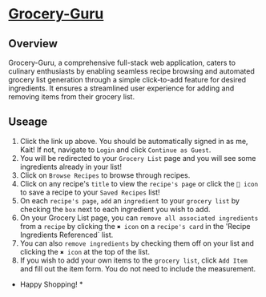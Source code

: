 # [Grocery-Guru]([[https://github.com/kaitlin-lovrich/Grocery-Guru](http://grocery-guru-dev.us-west-2.elasticbeanstalk.com/)](http://grocery-guru-dev.us-west-2.elasticbeanstalk.com/grocery-list/1))


## Overview
Grocery-Guru, a comprehensive full-stack web application, caters to culinary enthusiasts by enabling seamless recipe browsing and automated grocery list generation through a simple click-to-add feature for desired ingredients. It ensures a streamlined user experience for adding and removing items from their grocery list.

## Useage
1. Click the link up above. You should be automatically signed in as me, Kait! If not, navigate to `Login` and click `Continue as Guest`.
2. You will be redirected to your `Grocery List` page and you will see some ingredients already in your list!
3. Click on `Browse Recipes` to browse through recipes.
4. Click on any recipe's `title` to view the `recipe's page` or click the `🤍 icon` to save a recipe to your `Saved Recipes` list!
5. On each `recipe's page`, `add` an `ingredient` to your `grocery list` by checking the `box` next to each ingredient you wish to add.
6. On your Grocery List page, you can `remove all associated ingredients` from a `recipe` by clicking the `✖️ icon` on a `recipe's card` in the 'Recipe Ingredients Referenced` list.
7. You can also `remove ingredients` by checking them off on your list and clicking the `✖️ icon` at the top of the list.
8. If you wish to add your own items to the `grocery list`, click `Add Item` and fill out the item form. You do not need to include the measurement.

* Happy Shopping! *


<!-- ## Key features

## Getting Started -->




